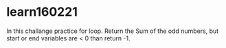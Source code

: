 # learn160221

In this challange practice for loop.
Return the Sum of the odd numbers, but start or end variables are < 0 than return -1.
